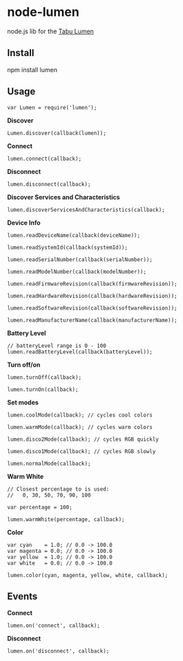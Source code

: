 node-lumen
==========

node.js lib for the [Tabu Lumen](http://tabuproducts.com/shop/lumen-bulb/)

Install
-------

npm install lumen

Usage
-----

    var Lumen = require('lumen');

__Discover__

    Lumen.discover(callback(lumen));

__Connect__

    lumen.connect(callback);

__Disconnect__

    lumen.disconnect(callback);

__Discover Services and Characteristics__

    lumen.discoverServicesAndCharacteristics(callback);

__Device Info__

    lumen.readDeviceName(callback(deviceName));

    lumen.readSystemId(callback(systemId));

    lumen.readSerialNumber(callback(serialNumber));

    lumen.readModelNumber(callback(modelNumber));

    lumen.readFirmwareRevision(callback(firmwareRevision));
    
    lumen.readHardwareRevision(callback(hardwareRevision));

    lumen.readSoftwareRevision(callback(softwareRevision));

    lumen.readManufacturerName(callback(manufacturerName));

__Battery Level__

    // batteryLevel range is 0 - 100
    lumen.readBatteryLevel(callback(batteryLevel));

__Turn off/on__

    lumen.turnOff(callback);

    lumen.turnOn(callback);

__Set modes__

    lumen.coolMode(callback); // cycles cool colors

    lumen.warmMode(callback); // cycles warm colors

    lumen.disco2Mode(callback); // cycles RGB quickly

    lumen.disco1Mode(callback); // cycles RGB slowly

    lumen.normalMode(callback);

__Warm White__
    
    // Closest percentage to is used:
    //   0, 30, 50, 70, 90, 100

    var percentage = 100;

    lumen.warmWhite(percentage, callback);

__Color__

    var cyan    = 1.0; // 0.0 -> 100.0
    var magenta = 0.0; // 0.0 -> 100.0
    var yellow  = 1.0; // 0.0 -> 100.0
    var white   = 0.0; // 0.0 -> 100.0

    lumen.color(cyan, magenta, yellow, white, callback);

Events 
------

__Connect__

    lumen.on('connect', callback);

__Disconnect__

    lumen.on('disconnect', callback);
